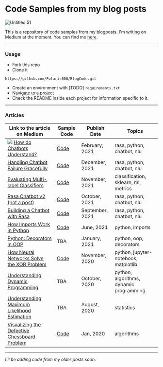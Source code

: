 # Code Samples from my blog posts
![Untitled 51](https://user-images.githubusercontent.com/31214064/157730857-85924761-96fe-4314-b667-aead3222f369.png)

This is a repository of code samples from my blogposts. I'm writing on Medium at the moment. You can find me [here](https://polaris000.medium.com).

---
### Usage
-  Fork this repo
-  Clone it
  ```
  https://github.com/Polaris000/BlogCode.git
  ```
- Create an environment with [TODO] `requirements.txt`
- Navigate to a project
- Check the README inside each project for information specific to it.

---
### Articles

| Link to the article on Medium  | Sample Code | Publish Date | Topics |
| ------------- | ------------- | ------------ | ------------ |
| ![](https://img.shields.io/badge/NEW-success/?style=flat-square) [How do Chatbots Understand?](https://towardsdatascience.com/how-do-chatbots-understand-87227f9f96a7) | [Code](./CustomIntentClassifier) | February, 2021| rasa, python, chatbot, nlu |
|[Handling Chatbot Failure Gracefully](https://towardsdatascience.com/handling-chatbot-failure-gracefully-466f0fb1dcc5) | [Code](./FallbackExample) | December, 2021| rasa, python, chatbot, nlu |
| [Evaluating Multi-label Classifiers](https://towardsdatascience.com/evaluating-multi-label-classifiers-a31be83da6ea) | [Code](./MetricsMultilabel) | November, 2021| classification, sklearn, ml, metrics |
| [Rasa Chatbot v2 (not a post)](https://github.com/Polaris000/ContactBot)| [Code](https://github.com/Polaris000/ContactBot) | October, 2021| rasa, python, chatbot, nlu |
| [Building a Chatbot with Rasa](https://towardsdatascience.com/building-a-chatbot-with-rasa-3f03ecc5b324)  | [Code](./RasaChatbot) | September, 2021| rasa, python, chatbot, nlu |
| [How Imports Work in Python](https://betterprogramming.pub/how-imports-work-in-python-59c2943d87dc?sk=9034d9c99e6b83d93a3c1a37f000f4a7)  | [Code](./PythonImportExample)  | June, 2021| python, imports |
| [Python: Decorators in OOP](https://towardsdatascience.com/python-decorators-in-oop-3189c526ead6)  | TBA | January, 2021| python, oop, decorators |
| [How Neural Networks Solve the XOR Problem](https://towardsdatascience.com/how-neural-networks-solve-the-xor-problem-59763136bdd7)  | [Code](./XOR_Perceptron) | November, 2020| python, jupyter-notebook, matplotlib |
| [Understanding Dynamic Programming](https://towardsdatascience.com/understanding-dynamic-programming-75238de0db0d)  | TBA | October, 2020| python, algorithms, dynamic programming |
| [Understanding Maximum Likelihood Estimation](https://polaris000.medium.com/understanding-maximum-likelihood-estimation-e63dff65e5b1)  | TBA | August, 2020| statistics |
| [Visualizing the Defective Chessboard Problem](https://polaris000.medium.com/visualizing-the-defective-chessboard-problem-aa5fc38b6e5e)  | [Code](./DefectiveChessBoard/) | Jan, 2020| algorithms |



---

*I'll be adding code from my older posts soon.*
